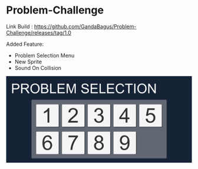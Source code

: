 # Problem-Challenge

Link Build : https://github.com/GandaBagus/Problem-Challenge/releases/tag/1.0

Added Feature:
- Problem Selection Menu
- New Sprite
- Sound On Collision

![](https://github.com/GandaBagus/Problem-Challenge/blob/master/readme_images/Screenshot_4.jpg)
